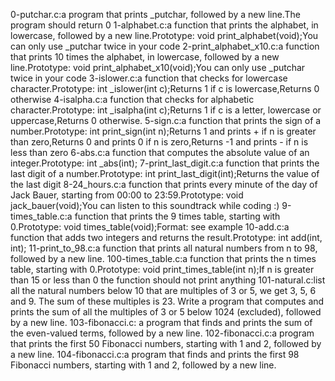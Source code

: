 0-putchar.c:a program that prints _putchar, followed by a new line.The program should return 0
1-alphabet.c:a function that prints the alphabet, in lowercase, followed by a new line.Prototype: void print_alphabet(void);You can only use _putchar twice in your code
2-print_alphabet_x10.c:a function that prints 10 times the alphabet, in lowercase, followed by a new line.Prototype: void print_alphabet_x10(void);You can only use _putchar twice in your code
3-islower.c:a function that checks for lowercase character.Prototype: int _islower(int c);Returns 1 if c is lowercase,Returns 0 otherwise
4-isalpha.c:a function that checks for alphabetic character.Prototype: int _isalpha(int c);Returns 1 if c is a letter, lowercase or uppercase,Returns 0 otherwise.
5-sign.c:a function that prints the sign of a number.Prototype: int print_sign(int n);Returns 1 and prints + if n is greater than zero,Returns 0 and prints 0 if n is zero,Returns -1 and prints - if n is less than zero
6-abs.c:a function that computes the absolute value of an integer.Prototype: int _abs(int);
7-print_last_digit.c:a function that prints the last digit of a number.Prototype: int print_last_digit(int);Returns the value of the last digit
8-24_hours.c:a function that prints every minute of the day of Jack Bauer, starting from 00:00 to 23:59.Prototype: void jack_bauer(void);You can listen to this soundtrack while coding :)
9-times_table.c:a function that prints the 9 times table, starting with 0.Prototype: void times_table(void);Format: see example
10-add.c:a function that adds two integers and returns the result.Prototype: int add(int, int);
11-print_to_98.c:a function that prints all natural numbers from n to 98, followed by a new line.
100-times_table.c:a function that prints the n times table, starting with 0.Prototype: void print_times_table(int n);If n is greater than 15 or less than 0 the function should not print anything
101-natural.c:list all the natural numbers below 10 that are multiples of 3 or 5, we get 3, 5, 6 and 9. The sum of these multiples is 23. Write a program that computes and prints the sum of all the multiples of 3 or 5 below 1024 (excluded), followed by a new line.
103-fibonacci.c: a program that finds and prints the sum of the even-valued terms, followed by a new line.
102-fibonacci.c:a program that prints the first 50 Fibonacci numbers, starting with 1 and 2, followed by a new line.
104-fibonacci.c:a program that finds and prints the first 98 Fibonacci numbers, starting with 1 and 2, followed by a new line.
